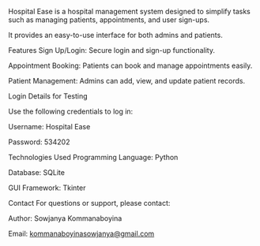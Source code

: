 Hospital Ease is a hospital management system designed to simplify tasks such as managing patients, appointments, and user sign-ups. 

It provides an easy-to-use interface for both admins and patients.


Features
Sign Up/Login: Secure login and sign-up functionality.

Appointment Booking: Patients can book and manage appointments easily.

Patient Management: Admins can add, view, and update patient records.


Login Details for Testing

Use the following credentials to log in:

Username: Hospital Ease

Password: 534202

Technologies Used
Programming Language: Python

Database: SQLite

GUI Framework: Tkinter

Contact
For questions or support, please contact:

Author: Sowjanya Kommanaboyina

Email: kommanaboyinasowjanya@gmail.com
